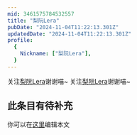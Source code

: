 ```yaml
---
mid: 3461575784532557
title: "梨阮Lera"
pubDate: "2024-11-04T11:22:13.301Z"
updatedDate: "2024-11-04T11:22:13.301Z"
profile:
  {
    Nickname: ["梨阮Lera"],
  }
---
```


关注[梨阮Lera](https://space.bilibili.com/3461575784532557)谢谢喵~ 关注[梨阮Lera](https://space.bilibili.com/3461575784532557)谢谢喵~

## 此条目有待补充
你可以在[这里](https://github.com/Yuhanawa/VTuber.ICU-Content/edit/master/v/梨阮Lera/index.md)编辑本文
